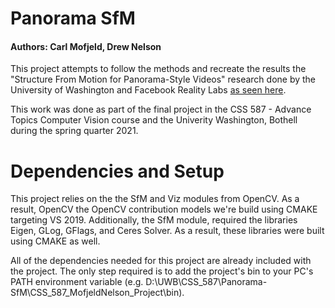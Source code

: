 # Panorama SfM
#### Authors: Carl Mofjeld, Drew Nelson

This project attempts to follow the methods and recreate the results the "Structure From Motion for Panorama-Style Videos" research done by the University of Washington and Facebook Reality Labs [as seen here](https://arxiv.org/abs/1906.03539). 

This work was done as part of the final project in the CSS 587 - Advance Topics Computer Vision course and the Univerity Washington, Bothell during the spring quarter 2021.

# Dependencies and Setup
This project relies on the the SfM and Viz modules from OpenCV. As a result, OpenCV the OpenCV contribution models we're build using CMAKE targeting VS 2019. Additionally, the SfM module, required the libraries Eigen, GLog, GFlags, and Ceres Solver. As a result, these libraries were built using CMAKE as well. 

All of the dependencies needed for this project are already included with the project. The only step required is to add the project's bin to your PC's PATH environment variable (e.g. D:\UWB\CSS_587\Panorama-SfM\CSS_587_MofjeldNelson_Project\bin).